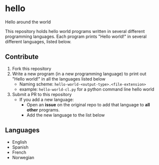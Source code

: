 # hello
Hello around the world

This repository holds hello world programs written in several different programming languages. Each program prints "Hello
world!" in several different languages, listed below. 

## Contribute

1. Fork this repository
2. Write a new program (in a new programming language) to print out "Hello world!" in all the languages listed below
    - Naming scheme: ``hello-world-<output-type>.<file-extension>``
    - example: ``hello-world-cl.py`` for a python command line hello world
3. Submit a PR to this repository
    - If you add a new language:
        * Open an **issue** on the original repo to add that language to **all other** programs.
        * Add the new language to the list below

## Languages

- English
- Spanish
- French
- Norwegian

